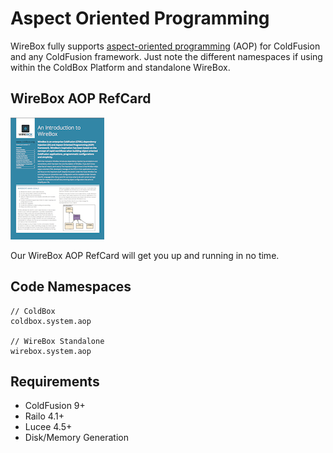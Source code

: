 # Aspect Oriented Programming
WireBox fully supports [aspect-oriented programming](http://en.wikipedia.org/wiki/Aspect-oriented_programming) (AOP) for ColdFusion and any ColdFusion framework. Just note the different namespaces if using within the ColdBox Platform and standalone WireBox.

## WireBox AOP RefCard

<a href="https://github.com/ColdBox/cbox-refcards/raw/master/WireBox/WireBox-AOP-Refcard.pdf"><img src="../images/overview_WireBoxRefCard.png"></a>

Our WireBox AOP RefCard will get you up and running in no time.

## Code Namespaces

```
// ColdBox
coldbox.system.aop

// WireBox Standalone
wirebox.system.aop
```

## Requirements

* ColdFusion 9+
* Railo 4.1+
* Lucee 4.5+
* Disk/Memory Generation
